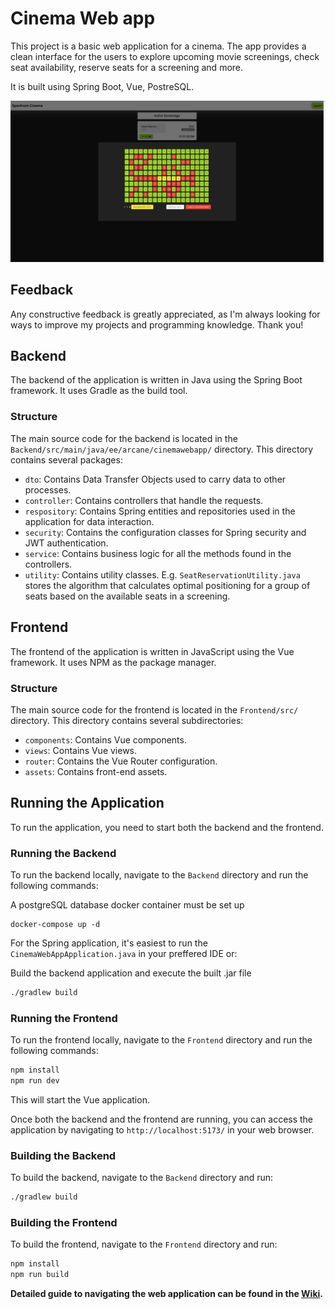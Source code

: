 # Cinema Web app
This project is a basic web application for a cinema. The app provides a clean interface for the users to explore upcoming movie screenings, check seat availability, reserve seats for a screening and more.

It is built using Spring Boot, Vue, PostreSQL.

![](demo_seat_reservation.png)

## Feedback
Any constructive feedback is greatly appreciated, as I'm always looking for ways to improve my projects and programming knowledge. Thank you!

## Backend
The backend of the application is written in Java using the Spring Boot framework. It uses Gradle as the build tool.

### Structure

The main source code for the backend is located in the `Backend/src/main/java/ee/arcane/cinemawebapp/` directory. This directory contains several packages:

- `dto`: Contains Data Transfer Objects used to carry data to other processes.
- `controller`: Contains controllers that handle the requests.
- `respository`: Contains Spring entities and repositories used in the application for data interaction.
- `security`: Contains the configuration classes for Spring security and JWT authentication.
- `service`: Contains business logic for all the methods found in the controllers.
- `utility`: Contains utility classes. E.g. `SeatReservationUtility.java` stores the algorithm that calculates optimal positioning for a group of seats based on the available seats in a screening.

## Frontend

The frontend of the application is written in JavaScript using the Vue framework. It uses NPM as the package manager.

### Structure

The main source code for the frontend is located in the `Frontend/src/` directory. This directory contains several subdirectories:

- `components`: Contains Vue components.
- `views`: Contains Vue views.
- `router`: Contains the Vue Router configuration.
- `assets`: Contains front-end assets.

## Running the Application

To run the application, you need to start both the backend and the frontend.

### Running the Backend

To run the backend locally, navigate to the `Backend` directory and run the following commands:

A postgreSQL database docker container must be set up
```
docker-compose up -d
```

For the Spring application, it's easiest to run the `CinemaWebAppApplication.java` in your preffered IDE or:

Build the backend application and execute the built .jar file
```bash
./gradlew build
```

### Running the Frontend

To run the frontend locally, navigate to the `Frontend` directory and run the following commands:

```bash
npm install
npm run dev
```

This will start the Vue application.

Once both the backend and the frontend are running, you can access the application by navigating to `http://localhost:5173/` in your web browser.

### Building the Backend

To build the backend, navigate to the `Backend` directory and run:

```bash
./gradlew build
```

### Building the Frontend

To build the frontend, navigate to the `Frontend` directory and run:

```bash
npm install
npm run build
```

**Detailed guide to navigating the web application can be found in the [Wiki](https://github.com/ArcaneXVII/cinema-web-app/wiki).**
